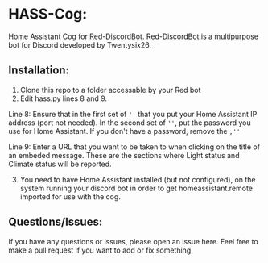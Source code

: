 # HASS-Cog:
Home Assistant Cog for Red-DiscordBot. Red-DiscordBot is a multipurpose bot for Discord developed by Twentysix26.

## Installation:
1) Clone this repo to a folder accessable by your Red bot
2) Edit hass.py lines 8 and 9.

Line 8: Ensure that in the first set of `''` that you put your Home Assistant IP address (port not needed). In the second set of `''`, put the password you use for Home Assistant. If you don't have a password, remove the `,''`

Line 9: Enter a URL that you want to be taken to when clicking on the title of an embeded message. These are the sections where Light status and Climate status will be reported.

3) You need to have Home Assistant installed (but not configured), on the system running your discord bot in order to get homeassistant.remote imported for use with the cog.

## Questions/Issues:

If you have any questions or issues, please open an issue here. Feel free to make a pull request if you want to add or fix something
